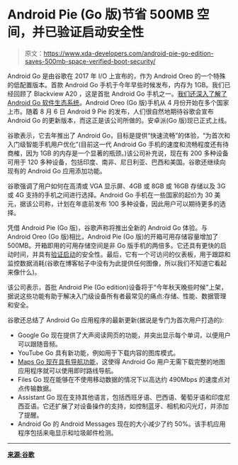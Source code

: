 # Android Pie (Go 版)节省 500MB 空间，并已验证启动安全性

> 原文：<https://www.xda-developers.com/android-pie-go-edition-saves-500mb-space-verified-boot-security/>

Android Go 是由谷歌在 2017 年 I/O 上宣布的，作为 Android Oreo 的一个特殊的低配置版本。首款 Android Go 手机于今年早些时候发布，内存为 1GB。我们已经回顾了 Blackview A20 ，这是首批 Android Go 手机之一。[我们还深入了解了 Android Go 软件生态系统](https://www.xda-developers.com/android-go-apps-comparison/)。Android Oreo (Go 版)手机从 4 月份开始在多个国家上市。随着 8 月 6 日 Android 9 Pie 的发布，人们很自然地期待谷歌会宣布 Android Go 的更新版本，而这正是该公司所做的。安卓派(Go 版)现已正式上线。

谷歌表示，它去年推出了 Android Go，目标是提供“快速流畅”的体验，“为首次和入门级智能手机用户优化”(目前这一代 Android Go 手机的速度和流畅程度还有待商榷，因为 1GB 的内存是一个显著的瓶颈。)该公司补充说，现在有 200 多种设备可用于 120 多种设备，包括印度、南非、尼日利亚、巴西和美国。谷歌还继续向现有的 Android Go 应用添加功能。

谷歌强调了用户如何在高清或 VGA 显示屏、4GB 或 8GB 或 16GB 存储以及 3G 或 4G 支持的手机之间进行选择。Android Go 手机在一些国家的起价为 30 美元，据该公司称，计划在年底前发布 100 多种设备，因此用户可以期待更多的选择。

凭借 Android Pie (Go 版)，谷歌声称将推出全新的 Android Go 体验。与 Android Oreo (Go 版)相比，Android Pie (Go 版)的开箱可用存储容量增加了 500MB。开箱即用的可用存储空间是非 Go 版手机的两倍多。它还具有更快的启动时间，并具有[验证启动](https://source.android.com/security/verifiedboot/)的安全性。最后，它有一个可访问的仪表板，用于跟踪和监控数据消耗(谷歌在博客帖子中没有为此提供任何图像，所以我们不知道它看起来像什么)。

该公司表示，首批 Android Pie (Go edition)设备将于“今年秋天晚些时候”上架，据说这些功能有助于解决入门级设备所有者最常见的痛点:存储、性能、数据管理和安全。

谷歌还总结了 Android Go 应用程序的最新更新(据说是专门为首次用户打造的):

*   Google Go 现在提供了大声阅读网页的功能，并突出显示每个单词，以便用户可以跟随音频。
*   YouTube Go 具有新功能，例如用于下载内容的图库模式。
*   [Maps Go 现在具有导航功能](https://www.xda-developers.com/google-maps-go-turn-by-turn-navigation/)，这使得 Android Go 用户无需下载完整的地图应用程序就可以使用即时路线导航。
*   Files Go 现在能够在不使用移动数据的情况下以高达约 490Mbps 的速度点对点传输数据。
*   Assistant Go 现在支持其他语言，包括西班牙语、巴西语、葡萄牙语和印度尼西亚语。它还扩展了对设备操作的支持，如控制蓝牙、相机和闪光灯，并添加了提醒。
*   Android Go 的 Android Messages 现在的大小减少了约 50%。该手机应用程序包括来电显示和垃圾邮件检测。

* * *

[**来源:谷歌**](https://www.blog.google/products/android/android-9-pie-go-edition-new-features-and-more-options-fall/)